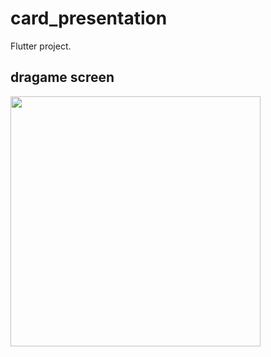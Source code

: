 # card_presentation

Flutter project.
## dragame screen
<img src="https://drive.google.com/uc?export=view&id=1UoIBaDMh254fSpvVmu802BojEWlNc7rb" width="400" />
